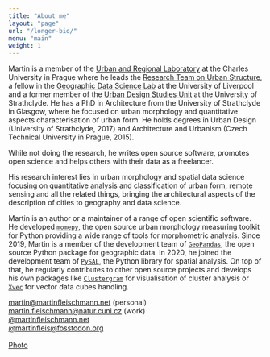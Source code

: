 ```yaml
---
title: "About me"
layout: "page"
url: "/longer-bio/"
menu: "main"
weight: 1
---
```


Martin is a member of the [Urban and Regional Laboratory](http://urrlab.cz) at the Charles University in Prague where he leads the [Research Team on Urban Structure](https://uscuni.org), a fellow in the [Geographic Data Science Lab](http://geographicdatascience.com) at the University of Liverpool and a former member of the [Urban Design Studies Unit](http://udsu-strath.com) at the University of Strathclyde. He has a PhD in Architecture from the University of Strathclyde in Glasgow, where he focused on urban morphology and quantitative aspects characterisation of urban form. He holds degrees in Urban Design (University of Strathclyde, 2017) and Architecture and Urbanism (Czech Technical University in Prague, 2015).

While not doing the research, he writes open source software, promotes open science and helps others with their data as a freelancer.

His research interest lies in urban morphology and spatial data science focusing on quantitative analysis and classification of urban form, remote sensing and all the related things, bringing the architectural aspects of the description of cities to geography and data science.

Martin is an author or a maintainer of a range of open scientific software. He developed [`momepy`](http://docs.momepy.org), the open source urban morphology measuring toolkit for Python providing a wide range of tools for morphometric analysis. Since 2019, Martin is a member of the development team of [`GeoPandas`](http://geopandas.org), the open source Python package for geographic data. In 2020, he joined the development team of [`PySAL`](https://pysal.org), the Python library for spatial analysis. On top of that, he regularly contributes to other open source projects and develops his own packages like [`Clustergram`](http://clustergram.readthedocs.io) for visualisation of cluster analysis or [`Xvec`](https://xvec.readthedocs.io) for vector data cubes handling.

[martin@martinfleischmann.net](mailto:martin@martinfleischmann.net) (personal)
<br>
[martin.fleischmann@natur.cuni.cz](mailto:martin.fleischmann@natur.cuni.cz) (work)
<br>
[@martinfleischmann.net](https://bsky.app/profile/martinfleischmann.net)
<br>
[@martinfleis@fosstodon.org](https://fosstodon.org/@martinfleis)
<br>
<br>
[Photo](../2023.jpg)
